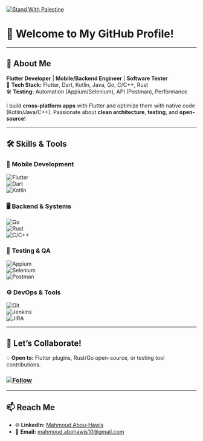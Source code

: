 [![Stand With Palestine](https://raw.githubusercontent.com/TheBSD/StandWithPalestine/main/banner-no-action.svg)](https://thebsd.github.io/StandWithPalestine)

# 👋 Welcome to My GitHub Profile!  

---

## 🚀 About Me  

**Flutter Developer** | **Mobile/Backend Engineer** | **Software Tester**  
🔧 **Tech Stack:** Flutter, Dart, Kotlin, Java, Go, C/C++, Rust  
🛠️ **Testing:** Automation (Appium/Selenium), API (Postman), Performance  

I build **cross-platform apps** with Flutter and optimize them with native code (Kotlin/Java/C++). Passionate about **clean architecture**, **testing**, and **open-source**!  

---

## 🛠️ Skills & Tools  

### 📱 **Mobile Development**  
![Flutter](https://img.shields.io/badge/Flutter-02569B?logo=flutter&logoColor=white)  
![Dart](https://img.shields.io/badge/Dart-0175C2?logo=dart&logoColor=white)  
![Kotlin](https://img.shields.io/badge/Kotlin-7F52FF?logo=kotlin&logoColor=white)  

### 🖥️ **Backend & Systems**  
![Go](https://img.shields.io/badge/Go-00ADD8?logo=go&logoColor=white)  
![Rust](https://img.shields.io/badge/Rust-000000?logo=rust&logoColor=white)  
![C/C++](https://img.shields.io/badge/C/C++-00599C?logo=c%2B%2B&logoColor=white)  

### 🧪 **Testing & QA**  
![Appium](https://img.shields.io/badge/Appium-9B4F96?logo=appium&logoColor=white)  
![Selenium](https://img.shields.io/badge/Selenium-43B02A?logo=selenium&logoColor=white)  
![Postman](https://img.shields.io/badge/Postman-FF6C37?logo=postman&logoColor=white)  

### ⚙️ **DevOps & Tools**  
![Git](https://img.shields.io/badge/Git-F05032?logo=git&logoColor=white)  
![Jenkins](https://img.shields.io/badge/Jenkins-D24939?logo=jenkins&logoColor=white)  
![JIRA](https://img.shields.io/badge/JIRA-0052CC?logo=jira&logoColor=white)  

 
---

## 🤝 Let’s Collaborate!  

💡 **Open to:** Flutter plugins, Rust/Go open-source, or testing tool contributions.  

### [![Follow](https://img.shields.io/github/followers/MahmoudAbou-Hawis?label=Follow%20Me&style=social)](https://github.com/MahmoudAbou-Hawis)  

---

## 📫 Reach Me  

- 🌐 **LinkedIn:** [Mahmoud Abou-Hawis](https://www.linkedin.com/in/abou-hawis)  
- 📧 **Email:** [mahmoud.abohawis10@gmail.com](mailto:mahmoud.abohawis10@gmail.com)  
